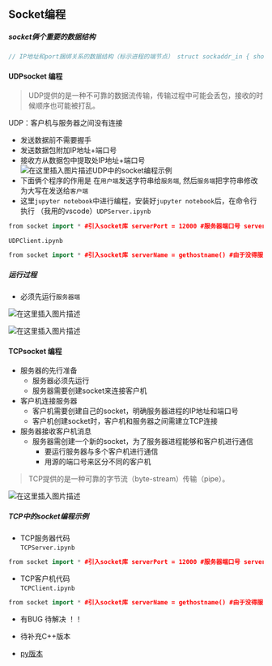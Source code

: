 ## Socket编程

##### socket俩个重要的数据结构

```c
// IP地址和port捆绑关系的数据结构（标示进程的端节点） struct sockaddr_in { short sin_family; //地址族 u_short sin_port;// port端口 struct in_addr ,sin_addr; //IP 地址 char sin_zero[8]; // align 对齐 }; //数据结构 hostent 域名和IP地址的数据结构 struct hostent { char *h_name;//主机域名 char **h_aliases; //数组存储 主机别名 int h_addrtype; int h_length; /*地址长度*/ char **h_addr_list; // 数组存储 IP地址 #define h_addr h_addr_list[0]; };
```

#### UDPsocket 编程

> UDP提供的是一种不可靠的数据流传输，传输过程中可能会丢包，接收的时候顺序也可能被打乱。

UDP：客户机与服务器之间没有连接

-   发送数据前不需要握手
-   发送数据包附加IP地址+端口号
-   接收方从数据包中提取处IP地址+端口号  
    ![在这里插入图片描述](https://img-blog.csdnimg.cn/dfebf2c84dbd4704a478b8942dc3dba4.png)UDP中的socket编程示例
-   下面俩个程序的作用是 在`用户端`发送字符串给`服务端`, 然后`服务端`把字符串修改为大写在发送给`客户端`
-   这里`jupyter notebook`中进行编程，安装好`jupyter notebook`后，在命令行执行 （我用的vscode）`UDPServer.ipynb`

```cpp
from socket import * #引入socket库 serverPort = 12000 #服务器端口号 serverSocket = socket(AF_INET, SOCK_DGRAM) #创建服务器套接字 serverSocket.bind(('', serverPort)) #给套接字绑定端口号 print('The server is ready to receive.') while True: #服务器要一直在线等待，所以给一个死循环 message, clientAddress = serverSocket.recvfrom(2048) #从服务器套接字中读取信息（发送的消息和客户机IP地址+端口号） modifiedMessage = message.decode().upper() #对消息进行处理（此处是改大写） serverSocket.sendto(modifiedMessage.encode(), clientAddress) #将处理后的消息发回给客户机
```

`UDPClient.ipynb`

```cpp
from socket import * #引入socket库 serverName = gethostname() #由于没得服务器，服务器主机用本机来当 serverPort = 12000 #服务器端口号 clientSocket = socket(AF_INET, SOCK_DGRAM) #创建客户机套接字 message = input('Input lowercase sentence:') #得到输入字符串 clientSocket.sendto(message.encode(),(serverName, serverPort)) #发送数据到相应主机名+端口号的服务器进程 modifiedMessage, serverAddress = clientSocket.recvfrom(2048) #接收服务器发回的消息 print(modifiedMessage.decode()) #显示接收的字符串 clientSocket.close() #关闭客户机socket
```

##### 运行过程

-   必须先运行`服务器端`

![在这里插入图片描述](https://img-blog.csdnimg.cn/e396ffb7f5f54dc8b3bb42b7d1e07a21.png)

![在这里插入图片描述](https://img-blog.csdnimg.cn/8543310ee44540f8918f673efd8da32d.png)

#### TCPsocket 编程

-   服务器的先行准备
    -   服务器必须先运行
    -   服务器需要创建socket来连接客户机
-   客户机连接服务器
    -   客户机需要创建自己的socket，明确服务器进程的IP地址和端口号
    -   客户机创建socket时，客户机和服务器之间需建立TCP连接
-   服务器接收客户机消息
    -   服务器需创建一个新的socket，为了服务器进程能够和客户机进行通信
        -   要运行服务器与多个客户机进行通信
        -   用源的端口号来区分不同的客户机

> TCP提供的是一种可靠的字节流（byte-stream）传输（pipe）。

![在这里插入图片描述](https://img-blog.csdnimg.cn/7f8113e37a384592a13579fb24b242dc.png)

##### TCP中的socket编程示例

-   TCP服务器代码  
    `TCPServer.ipynb`

```cpp
from socket import * #引入socket库 serverPort = 12000 #服务器端口号 serverSocket = socket(AF_INET, SOCK_STREAM) #创建服务器套接字（前台） serverSocket.bind(('', serverPort)) #给套接字绑定端口号 serverSocket.listen(1) print('The server is ready to receive.') while True: #服务器要一直在线等待，所以给一个死循环 connectionSocket, addr = serverSocket.accept() #前台套接字接收到请求后，创建一个新的套接字（窗口） sentence = connectionSocket.recv(1024).decode() #窗口套接字读取信息 capitalizedSentence = sentence.upper() #对消息进行处理（此处是改大写） connectionSocket.send(capitalizedSentence.encode()) #将处理后的信息发回给客户机 connectionSocket.close() #关闭窗口套接字，前台套接字保持开放
```

-   TCP客户机代码  
    `TCPClient.ipynb`

```cpp
from socket import * #引入socket库 serverName = gethostname() #由于没得服务器，服务器主机用本机来当 serverPort = 12000 #服务器端口号 clientSocket = socket(AF_INET, SOCK_STREAM) #创建客户机套接字(类型为字节流SOCK_STREAM) clientSocket.connect((serverName, serverPort)) #TCP连接 sentence = input('Input lowercase sentence:') #得到输入字符串 clientSocket.send(sentence.encode()) #发送数据到服务器 modifiedSentence = clientSocket.recv(1024) #接收服务器发回的消息 print('From server:', modifiedSentence.decode()) #显示接收的字符串 clientSocket.close() #关闭客户机socket
```

-   有BUG 待解决 ！！
    
-   待补充C++版本
    
-   [py版本](https://blog.csdn.net/weixin_45811693/article/details/115716351)